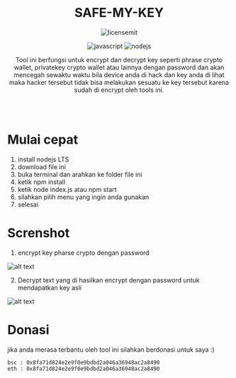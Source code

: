 <br>

<h1 align="center">SAFE-MY-KEY</h1>

<p align="center">
  <img src="https://camo.githubusercontent.com/3dbcfa4997505c80ef928681b291d33ecfac2dabf563eb742bb3e269a5af909c/68747470733a2f2f696d672e736869656c64732e696f2f6769746875622f6c6963656e73652f496c65726961796f2f6d61726b646f776e2d6261646765733f7374796c653d666f722d7468652d6261646765" alt="licensemit" />
</p>

<p align="center">
  <img src="https://img.shields.io/badge/javascript-%23323330.svg?style=for-the-badge&logo=javascript&logoColor=%23F7DF1E" alt="javascript" />
  <img src="https://img.shields.io/badge/node.js-6DA55F?style=for-the-badge&logo=node.js&logoColor=white" alt="nodejs" />
</p>

<p align="center">
  Tool ini berfungsi untuk encrypt dan decrypt key seperti phrase crypto wallet, privatekey crypto wallet atau lainnya dengan password dan akan mencegah sewaktu waktu bila device anda di hack dan key anda di lihat maka hacker tersebut tidak bisa melakukan sesuatu ke key tersebut karena sudah di encrypt oleh tools ini.
</p>

<br><br>

# Mulai cepat
1. install nodejs LTS
2. download file ini
3. buka terminal dan arahkan ke folder file ini
4. ketik npm install
5. ketik node index.js atau npm start
6. silahkan pilih menu yang ingin anda gunakan
7. selesai

# Screnshot
1. encrypt key pharse crypto dengan password

![alt text](https://github.com/damartripamungkas/safe-my-key/blob/main/images/encrypt.png?raw=true)

2. Decrypt text yang di hasilkan encrypt dengan password untuk mendapatkan key asli

![alt text](https://github.com/damartripamungkas/safe-my-key/blob/main/images/decrypt.png?raw=true)

# Donasi
jika anda merasa terbantu oleh tool ini silahkan berdonasi untuk saya :)
```
bsc : 0x8fa71d824e2e9f0e9bdbd2a046a36948ac2a8490
eth : 0x8fa71d824e2e9f0e9bdbd2a046a36948ac2a8490
```
